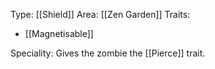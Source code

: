 Type: [[Shield]]
Area: [[Zen Garden]]
Traits:
- [[Magnetisable]]

Speciality: Gives the zombie the [[Pierce]] trait.
